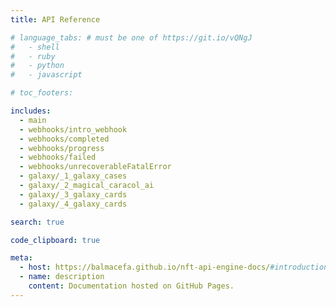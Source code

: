```yaml
---
title: API Reference

# language_tabs: # must be one of https://git.io/vQNgJ
#   - shell
#   - ruby
#   - python
#   - javascript

# toc_footers:

includes:
  - main
  - webhooks/intro_webhook
  - webhooks/completed
  - webhooks/progress
  - webhooks/failed
  - webhooks/unrecoverableFatalError
  - galaxy/_1_galaxy_cases
  - galaxy/_2_magical_caracol_ai
  - galaxy/_3_galaxy_cards
  - galaxy/_4_galaxy_cards

search: true

code_clipboard: true

meta:
  - host: https://balmacefa.github.io/nft-api-engine-docs/#introduction
  - name: description
    content: Documentation hosted on GitHub Pages.
---
```

